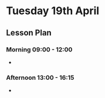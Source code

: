 # Tuesday 19th April

## Lesson Plan

### Morning 09:00 - 12:00

+ 

### Afternoon 13:00 - 16:15

+ 
